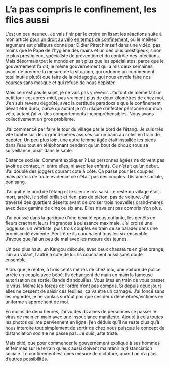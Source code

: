 # L’a pas compris le confinement, les flics aussi

L’est un peu neuneu. Je vais finir par le croire en lisant les réactions suite à mon article [pour un droit au vélo en temps de confinement](https://tcrouzet.com/2020/03/19/le-velo-par-temps-de-confinement/), où le meilleur argument est d’ailleurs donné par Didier Pittet himself dans une vidéo, pas moins que le Pape de l’hygiène des mains et un des plus prestigieux, sinon le plus prestigieux, spécialiste de prévention et du contrôle des infections. Mais désormais tout le monde en sait plus que les spécialistes, parce que le gouvernement l’a dit, le même gouvernement qui a mis deux semaines avant de prendre la mesure de la situation, qui ordonne un confinement total inutile plutôt que faire de la pédagogie, qui nous envoie faire nos courses sans masque et qui refuse de nous dépister.<span id="more-53642"></span>

Mais ce n’est pas le sujet, je ne vais pas y revenir. J’ai tout de même fait un petit tour cet après-midi, pas vraiment plus de deux kilomètres de chez moi. J’en suis revenu dégoûté, avec la certitude paradoxale que le confinement devait être durci, parce qu’autant je n’ai risqué d’infecter personne sur mon vélo, autant j’ai vu des comportements incompréhensibles. Nous avons collectivement un gros problème.

J’ai commencé par faire le tour du village par le bord de l’étang. Je suis très vite tombé sur deux grand-mères assises sur un banc au soleil en train de papoter. Un peu plus loin, une autre femme âgée était installée les pieds dans l’eau tout en téléphonant pendant qu’un bout de choux sous sa surveillance jouait dans le sable.

Distance sociale. Comment expliquer ? Les personnes âgées ne doivent pas avoir de contact, ni entre elles, ni avec les enfants. Ce n’était qu’un début. J’ai doublé des joggers courant côte à côte. Ça passe pour les couples, mais parfois de toute évidence ce n’était pas des couples. Distance sociale, bon sang.

J’ai quitté le bord de l’étang et le silence m’a saisi. Le reste du village était mort, arrêté, le soleil brillait et rien, pas de piéton, pas de voiture. J’ai traversé des quartiers déserts avant de croiser trois nouvelles grand-mères avec deux gamins de cinq ou six ans. Elles n’avaient pas compris n’on plus.

J’ai poussé dans la garrigue d’une beauté époustouflante, les genêts en fleurs crachant leurs fragrances à puissance maximale. J’ai croisé une joggeuse, un vététiste, puis trois couples en train de se balader dans une promiscuité évidente. Peut-être ils couchaient tous les six ensemble. J’avoue que j’ai un peu de mal avec les mœurs des jeunes.

Un peu plus haut, un Kangou déboule, avec deux chasseurs en gilet orange, l’un au volant, l’autre à côté de lui. Ils couchaient aussi sans doute ensemble.

Alors que je rentre, à trois cents mètres de chez moi, une voiture de police arrête un couple avec bébé. Ils échangent de main en main la fameuse autorisation de sortie. Bande d’andouilles. Vous êtes en train de vous passer le virus. Même les forces de l’ordre n’ont pas compris. Si depuis deux jours elles ne cessent de saisir ces feuilles, ça va être un carnage. J’ai foncé sans les regarder, je ne voulais surtout pas que ces deux décérébrés/victimes en uniforme s’approchent de moi.

En moins de deux heures, j’ai vu des dizaines de personnes se passer le virus de main en main avec une insouciance manifeste. Ajouté à cela toutes les photos qui me parviennent en ligne, j’en déduis qu’il ne reste plus qu’à nous interdire tout simplement de sortir de chez nous puisque le concept de distanciation sociale ne passe pas. Je suis juste triste.

Mais pitié, que pour commencer le gouvernement explique à ses hommes et femmes sur le terrain qu’eux aussi doivent maintenir la distanciation sociale. Le confinement est unes mesure de dictature, quand on n’a plus d’autres possibilités.